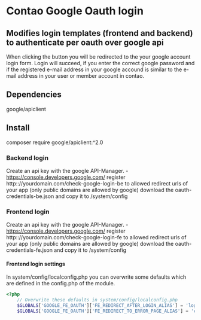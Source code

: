 # Contao Google Oauth login

## Modifies login templates (frontend and backend) to authenticate per oauth over google api
When clicking the button you will be redirected to the your google account login form. Login will succeed, if you enter the correct google password and if the registered e-mail address in your google accound is similar to the e-mail address in your user or member account in contao.


## Dependencies
google/apiclient

## Install
composer require google/apiclient:^2.0



### Backend login
Create an api key with the google API-Manager.
-https://console.developers.google.com/
register http:://yourdomain.com/check-google-login-be to allowed redirect urls of your app (only public domains are allowed by google)
download the oauth-credentials-be.json and copy it to /system/config

### Frontend login
Create an api key with the google API-Manager.
-https://console.developers.google.com/
register http:://yourdomain.com/check-google-login-fe to allowed redirect urls of your app (only public domains are allowed by google)
download the oauth-credentials-fe.json and copy it to /system/config


#### Frontend login settings
In system/config/localconfig.php you can overwrite some defaults which are defined in the config.php of the module.


```php
<?php
    // Overwrite these defaults in system/config/localconfig.php
    $GLOBALS['GOOGLE_FE_OAUTH']['FE_REDIRECT_AFTER_LOGIN_ALIAS'] = 'login';
    $GLOBALS['GOOGLE_FE_OAUTH']['FE_REDIRECT_TO_ERROR_PAGE_ALIAS'] = 'error';
```
